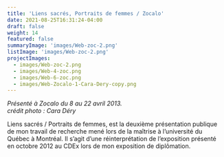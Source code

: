 ```yaml
---
title: 'Liens sacrés, Portraits de femmes / Zocalo'
date: 2021-08-25T16:31:24-04:00
draft: false
weight: 14
featured: false
summaryImage: 'images/Web-zoc-2.png'
listImage: 'images/Web-zoc-2.png'
projectImages:
  - images/Web-zoc-2.png
  - images/Web-4-zoc.png
  - images/Web-6-zoc.png
  - images/Web-Zocalo-1-Cara-Dery-copy.png
---
```


_Présenté à Zocalo du 8 au 22 avril 2013.  
crédit photo : Cara Déry_

Liens sacrés / Portraits de femmes, est la deuxième présentation publique de mon travail de recherche mené lors de la maîtrise à l&rsquo;université du Québec à Montréal. Il s&rsquo;agit d&rsquo;une réinterprétation de l&rsquo;exposition présenté en octobre 2012 au CDEx lors de mon exposition de diplômation.
